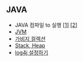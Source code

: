 ## JAVA

- JAVA 컴파일 to 실행 [\[1\]][compileToExecute] [\[2\]][compileToExecute2]
- [JVM][JVM]
- [가비지 컬렉션][GC]
- [Stack, Heap][stackHeap]
- [log4j 설정하기][log4jSetting]

[compileToExecute]: https://github.com/HomoEfficio/dev-tips/blob/master/Back%20to%20the%20Essence%20-%20Java%20%EC%BB%B4%ED%8C%8C%EC%9D%BC%EC%97%90%EC%84%9C%20%EC%8B%A4%ED%96%89%EA%B9%8C%EC%A7%80%20-%20(1).md
[compileToExecute2]: https://github.com/HomoEfficio/dev-tips/blob/master/Back%20to%20the%20Essence%20-%20Java%20%EC%BB%B4%ED%8C%8C%EC%9D%BC%EC%97%90%EC%84%9C%20%EC%8B%A4%ED%96%89%EA%B9%8C%EC%A7%80%20-%20(2).md
[JVM]: http://asfirstalways.tistory.com/158
[GC]: https://yaboong.github.io/java/2018/06/09/java-garbage-collection/
[stackHeap]: https://yaboong.github.io/java/2018/05/26/java-memory-management/
[log4jSetting]: https://logging.apache.org/log4j/2.x/manual/configuration.html